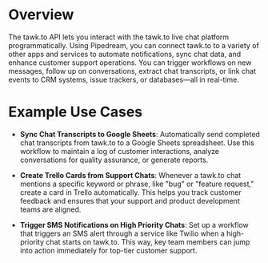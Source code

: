 # Overview

The tawk.to API lets you interact with the tawk.to live chat platform programmatically. Using Pipedream, you can connect tawk.to to a variety of other apps and services to automate notifications, sync chat data, and enhance customer support operations. You can trigger workflows on new messages, follow up on conversations, extract chat transcripts, or link chat events to CRM systems, issue trackers, or databases—all in real-time.

# Example Use Cases

- **Sync Chat Transcripts to Google Sheets**: Automatically send completed chat transcripts from tawk.to to a Google Sheets spreadsheet. Use this workflow to maintain a log of customer interactions, analyze conversations for quality assurance, or generate reports.

- **Create Trello Cards from Support Chats**: Whenever a tawk.to chat mentions a specific keyword or phrase, like "bug" or "feature request," create a card in Trello automatically. This helps you track customer feedback and ensures that your support and product development teams are aligned.

- **Trigger SMS Notifications on High Priority Chats**: Set up a workflow that triggers an SMS alert through a service like Twilio when a high-priority chat starts on tawk.to. This way, key team members can jump into action immediately for top-tier customer support.
